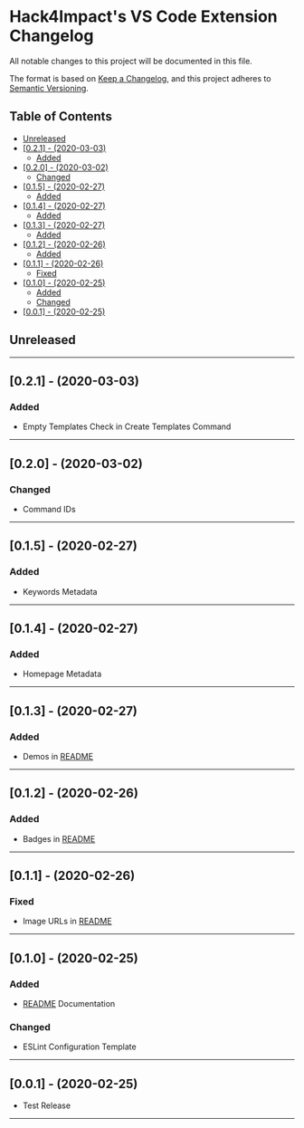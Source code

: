 # Hack4Impact's VS Code Extension Changelog <!-- omit in toc -->

All notable changes to this project will be documented in this file.

The format is based on [Keep a Changelog](http://keepachangelog.com/), and this project adheres to [Semantic Versioning](https://semver.org/spec/v2.0.0.html).

## Table of Contents <!-- omit in toc -->

- [Unreleased](#unreleased)
- [[0.2.1] - (2020-03-03)](#021---2020-03-03)
  - [Added](#added)
- [[0.2.0] - (2020-03-02)](#020---2020-03-02)
  - [Changed](#changed)
- [[0.1.5] - (2020-02-27)](#015---2020-02-27)
  - [Added](#added-1)
- [[0.1.4] - (2020-02-27)](#014---2020-02-27)
  - [Added](#added-2)
- [[0.1.3] - (2020-02-27)](#013---2020-02-27)
  - [Added](#added-3)
- [[0.1.2] - (2020-02-26)](#012---2020-02-26)
  - [Added](#added-4)
- [[0.1.1] - (2020-02-26)](#011---2020-02-26)
  - [Fixed](#fixed)
- [[0.1.0] - (2020-02-25)](#010---2020-02-25)
  - [Added](#added-5)
  - [Changed](#changed-1)
- [[0.0.1] - (2020-02-25)](#001---2020-02-25)

## Unreleased

---

## [0.2.1] - (2020-03-03)

### Added

- Empty Templates Check in Create Templates Command

---

## [0.2.0] - (2020-03-02)

### Changed

- Command IDs

---

## [0.1.5] - (2020-02-27)

### Added

- Keywords Metadata

---

## [0.1.4] - (2020-02-27)

### Added

- Homepage Metadata

---

## [0.1.3] - (2020-02-27)

### Added

- Demos in [README]

---

## [0.1.2] - (2020-02-26)

### Added

- Badges in [README]

---

## [0.1.1] - (2020-02-26)

### Fixed

- Image URLs in [README]

---

## [0.1.0] - (2020-02-25)

### Added

- [README] Documentation

### Changed

- ESLint Configuration Template

---

## [0.0.1] - (2020-02-25)

- Test Release

---

<!-- Start Reference Links -->

[readme]: https://github.com/hack4impact/vscode-extension#readme
